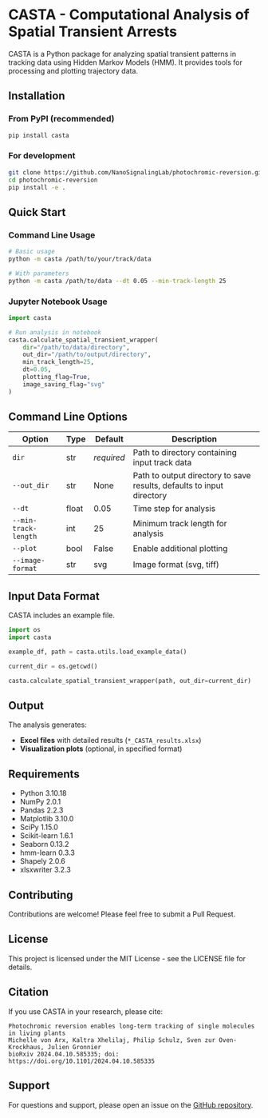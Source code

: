 # CASTA - Computational Analysis of Spatial Transient Arrests

CASTA is a Python package for analyzing spatial transient patterns in tracking data using Hidden Markov Models (HMM). It provides tools for processing and plotting trajectory data.

## Installation

### From PyPI (recommended)

```bash
pip install casta
```

### For development

```bash
git clone https://github.com/NanoSignalingLab/photochromic-reversion.git
cd photochromic-reversion
pip install -e .
```

## Quick Start

### Command Line Usage

```bash
# Basic usage
python -m casta /path/to/your/track/data

# With parameters
python -m casta /path/to/data --dt 0.05 --min-track-length 25
```

### Jupyter Notebook Usage

```python
import casta

# Run analysis in notebook
casta.calculate_spatial_transient_wrapper(
    dir="/path/to/data/directory",
    out_dir="/path/to/output/directory",
    min_track_length=25,
    dt=0.05,
    plotting_flag=True,
    image_saving_flag="svg"
)
```

## Command Line Options

| Option | Type | Default | Description |
|--------|------|---------|-------------|
| `dir` | str | *required* | Path to directory containing input track data |
| `--out_dir` | str | None | Path to output directory to save results, defaults to input directory |
| `--dt` | float | 0.05 | Time step for analysis |
| `--min-track-length` | int | 25 | Minimum track length for analysis |
| `--plot` | bool | False | Enable additional plotting |
| `--image-format` | str | svg | Image format (svg, tiff) |

## Input Data Format

CASTA includes an example file.

```python
import os
import casta

example_df, path = casta.utils.load_example_data()

current_dir = os.getcwd()

casta.calculate_spatial_transient_wrapper(path, out_dir=current_dir)
```

## Output

The analysis generates:
- **Excel files** with detailed results (`*_CASTA_results.xlsx`)
- **Visualization plots** (optional, in specified format)

## Requirements

- Python 3.10.18
- NumPy 2.0.1
- Pandas 2.2.3
- Matplotlib 3.10.0
- SciPy 1.15.0
- Scikit-learn 1.6.1
- Seaborn 0.13.2
- hmm-learn 0.3.3
- Shapely 2.0.6
- xlsxwriter 3.2.3

## Contributing

Contributions are welcome! Please feel free to submit a Pull Request.

## License

This project is licensed under the MIT License - see the LICENSE file for details.

## Citation

If you use CASTA in your research, please cite:

```
Photochromic reversion enables long-term tracking of single molecules in living plants
Michelle von Arx, Kaltra Xhelilaj, Philip Schulz, Sven zur Oven-Krockhaus, Julien Gronnier
bioRxiv 2024.04.10.585335; doi: https://doi.org/10.1101/2024.04.10.585335
```

## Support

For questions and support, please open an issue on the [GitHub repository](https://github.com/NanoSignalingLab/photochromic-reversion).
